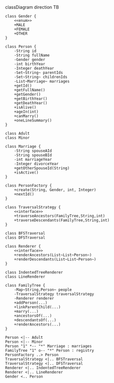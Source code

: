 classDiagram
    direction TB

    class Gender {
        <<enum>>
        +MALE
        +FEMALE
        +OTHER
    }

    class Person {
        -String id
        -String fullName
        -Gender gender
        -int birthYear
        -Integer deathYear
        -Set~String~ parentIds
        -Set~String~ childrenIds
        -List~Marriage~ marriages
        +getId()
        +getFullName()
        +getGender()
        +getBirthYear()
        +getDeathYear()
        +isAlive()
        +ageIn(int)
        +canMarry()
        +oneLineSummary()
    }

    class Adult
    class Minor

    class Marriage {
        -String spouseAId
        -String spouseBId
        -int marriageYear
        -Integer divorceYear
        +getOtherSpouseId(String)
        +isActive()
    }

    class PersonFactory {
        +create(String, Gender, int, Integer)
        +nextId()
    }

    class TraversalStrategy {
        <<interface>>
        +traverseAncestors(FamilyTree,String,int)
        +traverseDescendants(FamilyTree,String,int)
    }

    class BFSTraversal
    class DFSTraversal

    class Renderer {
        <<interface>>
        +renderAncestors(List~List~Person~)
        +renderDescendants(List~List~Person~)
    }

    class IndentedTreeRenderer
    class LineRenderer

    class FamilyTree {
        -Map~String,Person~ people
        -TraversalStrategy traversalStrategy
        -Renderer renderer
        +addPerson(...)
        +linkParentChild(...)
        +marry(...)
        +ancestorsOf(...)
        +descendantsOf(...)
        +renderAncestors(...)
    }

    Person <|-- Adult
    Person <|-- Minor
    Person "1" *-- "*" Marriage : marriages
    FamilyTree "1" o-- "*" Person : registry
    PersonFactory ..> Person
    TraversalStrategy <|.. BFSTraversal
    TraversalStrategy <|.. DFSTraversal
    Renderer <|.. IndentedTreeRenderer
    Renderer <|.. LineRenderer
    Gender <.. Person
